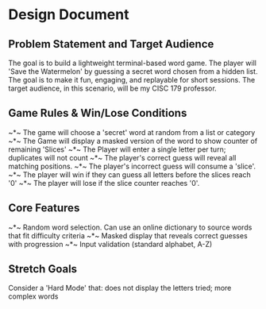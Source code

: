 # Design Document

## Problem Statement and Target Audience

The goal is to build a lightweight terminal-based word game. The player will 'Save the Watermelon' by guessing a secret word chosen from a hidden list. The goal is to make it fun, engaging, and replayable for short sessions. The target audience, in this scenario, will be my CISC 179 professor. 

## Game Rules & Win/Lose Conditions

~*~ The game will choose a 'secret' word at random from a list or category
~*~ The Game will display a masked version of the word to show counter of remaining 'Slices'
~*~ The Player will enter a single letter per turn; duplicates will not count
~*~ The player's correct guess will reveal all matching positions.
~*~ The player's incorrect guess will consume a 'slice'.
~*~ The player will win if they can guess all letters before the slices reach '0'
~*~ The player will lose if the slice counter reaches '0'. 

## Core Features

~*~ Random word selection. Can use an online dictionary to source words that fit difficulty criteria
~*~ Masked display that reveals correct guesses with progression
~*~ Input validation (standard alphabet, A-Z)


## Stretch Goals
Consider a 'Hard Mode' that: does not display the letters tried; more complex words
